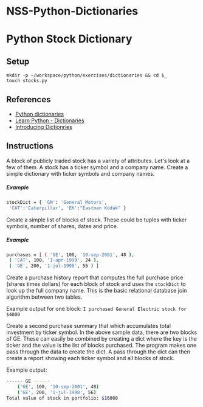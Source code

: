 # NSS-Python-Dictionaries
# Python Stock Dictionary

## Setup

```
mkdir -p ~/workspace/python/exercises/dictionaries && cd $_
touch stocks.py
```

## References

* [Python dictionaries](https://docs.python.org/3.6/tutorial/datastructures.html#dictionaries)
* [Learn Python - Dictionaries](https://www.learnpython.org/en/Dictionaries)
* [Introducing Dictionries](http://www.diveintopython.net/native_data_types/index.html#odbchelper.dict)


## Instructions

A block of publicly traded stock has a variety of attributes. Let's look at a few of them. A stock has a ticker symbol and a company name. Create a simple dictionary with ticker symbols and company names.

##### Example

```sh
stockDict = { 'GM': 'General Motors',
 'CAT':'Caterpillar', 'EK':"Eastman Kodak" }
```

Create a simple list of blocks of stock. These could be tuples with ticker symbols, number of shares, dates and price.

##### Example

```sh
purchases = [ ( 'GE', 100, '10-sep-2001', 48 ),
 ( 'CAT', 100, '1-apr-1999', 24 ),
 ( 'GE', 200, '1-jul-1998', 56 ) ]
```

Create a purchase history report that computes the full purchase price (shares times dollars) for each block of stock and uses the `stockDict` to look up the full company name. This is the basic relational database join algorithm between two tables.

Example output for one block:
`I purchased General Electric stock for $4800`

Create a second purchase summary that which accumulates total investment by ticker symbol. In the above sample data, there are two blocks of GE. These can easily be combined by creating a dict where the key is the ticker and the value is the list of blocks purchased. The program makes one pass through the data to create the dict. A pass through the dict can then create a report showing each ticker symbol and all blocks of stock.

Example output:
```sh
------ GE ------
    ('GE', 100, '10-sep-2001', 48)
    ('GE', 200, '1-jul-1998', 56)
Total value of stock in portfolio: $16000
```
